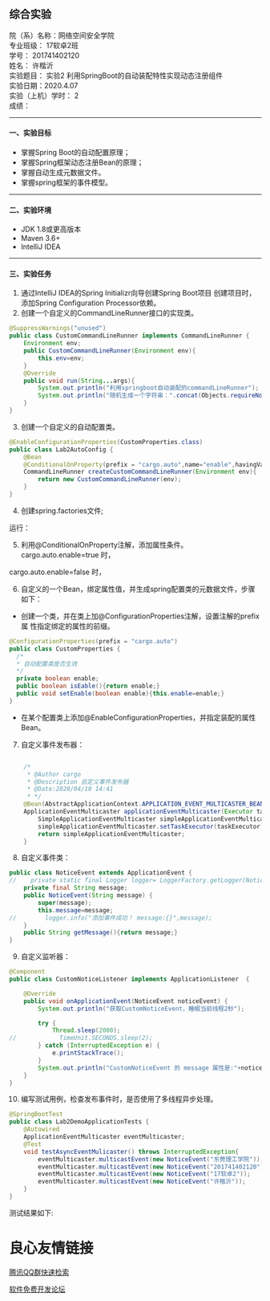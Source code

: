 ##   综合实验 

院（系）名称：网络空间安全学院  
专业班级： 17软卓2班  
学号： 201741402120  
姓名： 许楷沂  
实验题目： 实验2  利用SpringBoot的自动装配特性实现动态注册组件  
实验日期：2020.4.07  
实验（上机）学时： 2  
成绩： 
- - - 
#### 一、实验目标
- 掌握Spring Boot的自动配置原理； 
- 掌握Spring框架动态注册Bean的原理； 
- 掌握自动生成元数据文件。 
- 掌握spring框架的事件模型。
- - -
#### 二、实验环境
- JDK 1.8或更高版本
- Maven 3.6+
- IntelliJ IDEA 

- - -
#### 三、实验任务
1. 通过IntelliJ IDEA的Spring Initializr向导创建Spring Boot项目
创建项目时，添加Spring Configuration Processor依赖。  
2. 创建一个自定义的CommandLineRunner接口的实现类。  
```java
@SuppressWarnings("unused")
public class CustomCommandLineRunner implements CommandLineRunner {
    Environment env;
    public CustomCommandLineRunner(Environment env){
        this.env=env;
    }
    @Override
    public void run(String...args){
        System.out.println("利用springboot自动装配的commandLineRunner");
        System.out.println("随机生成一个字符串：".concat(Objects.requireNonNull(env.getProperty("random."))));
    }
}

```
3. 创建一个自定义的自动配置类。  
```java
@EnableConfigurationProperties(CustomProperties.class)
public class Lab2AutoConfig {
    @Bean
    @ConditionalOnProperty(prefix = "cargo.auto",name="enable",havingValue = "true")
    CommandLineRunner createCustomCommandLineRunner(Environment env){
        return new CustomCommandLineRunner(env);
    }
}

```
4. 创建spring.factories文件;
 
     
 
运行：
 
     
 

5. 利用@ConditionalOnProperty注解，添加属性条件。  
 cargo.auto.enable=true 时，
  
      
  
 cargo.auto.enable=false 时，
  
       
   
   
6. 自定义的一个Bean，绑定属性值，并生成spring配置类的元数据文件，步骤如下：   
  - 创建一个类，并在类上加@ConfigurationProperties注解，设置注解的prefix属
  性指定绑定的属性的前缀。  
  ```java
@ConfigurationProperties(prefix = "cargo.auto")
public class CustomProperties {
    /*
    * 自动配置类是否生效
    */
    private boolean enable;
    public boolean isEable(){return enable;}
    public void setEnable(boolean enable){this.enable=enable;}
}

```
  - 在某个配置类上添加@EnableConfigurationProperties，并指定装配的属性Bean。
   
         
     

7. 自定义事件发布器：
```java

    /*
     * @Author cargo
     * @Description 自定义事件发布器
     * @Date:2020/04/10 14:41
     * */
    @Bean(AbstractApplicationContext.APPLICATION_EVENT_MULTICASTER_BEAN_NAME)
    ApplicationEventMulticaster applicationEventMulticaster(Executor taskExecutor){
        SimpleApplicationEventMulticaster simpleApplicationEventMulticaster= new SimpleApplicationEventMulticaster();
        simpleApplicationEventMulticaster.setTaskExecutor(taskExecutor);
        return simpleApplicationEventMulticaster;
    }
```

8. 自定义事件类：
```java
public class NoticeEvent extends ApplicationEvent {
//    private static final Logger logger= LoggerFactory.getLogger(NoticeEvent.class);
    private final String message;
    public NoticeEvent(String message) {
        super(message);
        this.message=message;
//        logger.info("添加事件成功！ message:{}",message);
    }
    public String getMessage(){return message;}
}

```
9. 自定义监听器：
```java
@Component
public class CustomNoticeListener implements ApplicationListener  {

    @Override
    public void onApplicationEvent(NoticeEvent noticeEvent) {
        System.out.println("获取CustomNoticeEvent，睡眠当前线程2秒");

        try {
            Thread.sleep(2000);
//            TimeUnit.SECONDS.sleep(2);
        } catch (InterruptedException e) {
            e.printStackTrace();
        }
        System.out.println("CustomNoticeEvent 的 message 属性是:"+noticeEvent.getMessage());
    }
}

```
10. 编写测试用例，检查发布事件时，是否使用了多线程异步处理。
```java
@SpringBootTest
public class Lab2DemoApplicationTests {
    @Autowired
    ApplicationEventMulticaster eventMulticaster;
    @Test
    void testAsyncEventMulicaster() throws InterruptedException{
        eventMulticaster.multicastEvent(new NoticeEvent("东莞理工学院"));
        eventMulticaster.multicastEvent(new NoticeEvent("201741402120"));
        eventMulticaster.multicastEvent(new NoticeEvent("17软卓2"));
        eventMulticaster.multicastEvent(new NoticeEvent("许楷沂"));
    }
}

```
测试结果如下:
 
       
   
   

 # 良心友情链接

[腾讯QQ群快速检索](http://u.720life.cn/s/8cf73f7c)

[软件免费开发论坛](http://u.720life.cn/s/bbb01dc0)